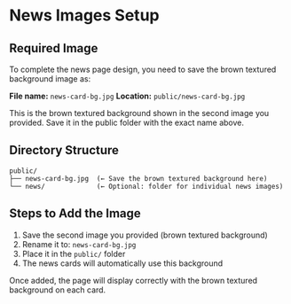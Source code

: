 # News Images Setup

## Required Image

To complete the news page design, you need to save the brown textured background image as:

**File name:** `news-card-bg.jpg`
**Location:** `public/news-card-bg.jpg`

This is the brown textured background shown in the second image you provided. Save it in the public folder with the exact name above.

## Directory Structure

```
public/
├── news-card-bg.jpg  (← Save the brown textured background here)
└── news/             (← Optional: folder for individual news images)
```

## Steps to Add the Image

1. Save the second image you provided (brown textured background) 
2. Rename it to: `news-card-bg.jpg`
3. Place it in the `public/` folder
4. The news cards will automatically use this background

Once added, the page will display correctly with the brown textured background on each card.
